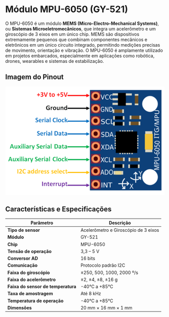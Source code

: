 # Módulo MPU-6050 (GY-521)

O MPU-6050 é um módulo **MEMS (Micro-Electro-Mechanical Systems)**, ou **Sistemas Microeletromecânicos**, que integra um acelerômetro e um giroscópio de 3 eixos em um único chip. MEMS são dispositivos extremamente pequenos que combinam componentes mecânicos e eletrônicos em um único circuito integrado, permitindo medições precisas de movimento, orientação e vibração. O MPU-6050 é amplamente utilizado em projetos embarcados, especialmente em aplicações como robótica, drones, wearables e sistemas de estabilização.

## Imagem do Pinout
![Pinout MPU-6050](mpu6050-pinout.png)

## Características e Especificações

| Parâmetro                        | Descrição                                                       |
|----------------------------------|-----------------------------------------------------------------|
| **Tipo de sensor**              | Acelerômetro e Giroscópio de 3 eixos                            |
| **Módulo**                      | GY-521                                                          |
| **Chip**                        | MPU-6050                                                        |
| **Tensão de operação**          | 3,3 – 5 V                                                       |
| **Conversor AD**                | 16 bits                                                         |
| **Comunicação**                 | Protocolo padrão I2C                                            |
| **Faixa do giroscópio**         | ±250, 500, 1000, 2000 º/s                                       |
| **Faixa do acelerômetro**       | ±2, ±4, ±8, ±16 g                                               |
| **Faixa do sensor de temperatura** | -40°C a +85°C                                                 |
| **Taxa de amostragem**          | Até 8 kHz                                                       |
| **Temperatura de operação**     | -40°C a +85°C                                                   |
| **Dimensões**                   | 20 mm × 16 mm × 1 mm                                            |

